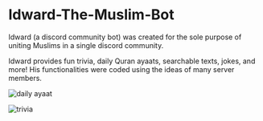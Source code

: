 # Idward-The-Muslim-Bot

Idward (a discord community bot) was created for the sole purpose of uniting Muslims in a single discord community.

Idward provides fun trivia, daily Quran ayaats, searchable texts, jokes, and more! His functionalities were coded using the ideas of many server members.

![daily ayaat](https://user-images.githubusercontent.com/85767913/152033731-cdfce056-4990-4363-abfb-6e9b2da684d2.png)


![trivia](https://user-images.githubusercontent.com/85767913/152039314-81ef669d-1f19-421f-ba63-3256fb2e6327.gif)
